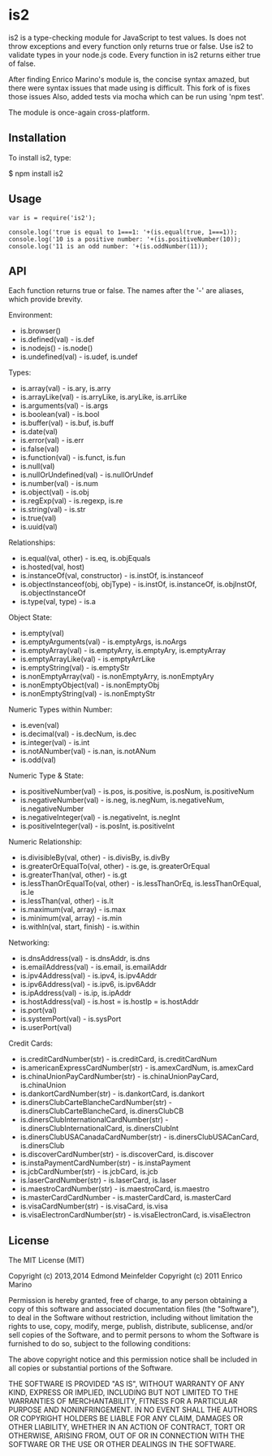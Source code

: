 is2
===
is2 is a type-checking module for JavaScript to test values. Is does not throw
exceptions and every function only returns true or false. Use is2 to validate
types in your node.js code. Every function in is2 returns either true of false.

After finding Enrico Marino's module is, the concise syntax amazed, but there
were syntax issues that made using is difficult. This fork of is fixes those
issues Also, added tests via mocha which can be run using 'npm test'.

The module is once-again cross-platform.

## Installation
To install is2, type:

  $ npm install is2

## Usage

    var is = require('is2');

    console.log('true is equal to 1===1: '+(is.equal(true, 1===1));
    console.log('10 is a positive number: '+(is.positiveNumber(10));
    console.log('11 is an odd number: '+(is.oddNumber(11));

## API

Each function returns true or false. The names after the '-' are aliases, which
provide brevity.

Environment:

* is.browser()
* is.defined(val) - is.def
* is.nodejs() - is.node()
* is.undefined(val) - is.udef, is.undef

Types:

* is.array(val) - is.ary, is.arry
* is.arrayLike(val) - is.arryLike, is.aryLike, is.arrLike
* is.arguments(val) - is.args
* is.boolean(val) - is.bool
* is.buffer(val) - is.buf, is.buff
* is.date(val)
* is.error(val) - is.err
* is.false(val)
* is.function(val) - is.funct, is.fun
* is.null(val)
* is.nullOrUndefined(val) - is.nullOrUndef
* is.number(val) - is.num
* is.object(val) - is.obj
* is.regExp(val) - is.regexp, is.re
* is.string(val) - is.str
* is.true(val)
* is.uuid(val)

Relationships:

* is.equal(val, other) - is.eq, is.objEquals
* is.hosted(val, host)
* is.instanceOf(val, constructor) - is.instOf, is.instanceof
* is.objectInstanceof(obj, objType) - is.instOf, is.instanceOf, is.objInstOf, is.objectInstanceOf
* is.type(val, type) - is.a

Object State:

* is.empty(val)
* is.emptyArguments(val) - is.emptyArgs, is.noArgs
* is.emptyArray(val) - is.emptyArry, is.emptyAry, is.emptyArray
* is.emptyArrayLike(val) - is.emptyArrLike
* is.emptyString(val) - is.emptyStr
* is.nonEmptyArray(val) - is.nonEmptyArry, is.nonEmptyAry
* is.nonEmptyObject(val) - is.nonEmptyObj
* is.nonEmptyString(val) - is.nonEmptyStr

Numeric Types within Number:

* is.even(val)
* is.decimal(val) - is.decNum, is.dec
* is.integer(val) - is.int
* is.notANumber(val) - is.nan, is.notANum
* is.odd(val)

Numeric Type & State:

* is.positiveNumber(val) - is.pos, is.positive, is.posNum, is.positiveNum
* is.negativeNumber(val) - is.neg,  is.negNum,  is.negativeNum,  is.negativeNumber
* is.negativeInteger(val) - is.negativeInt, is.negInt
* is.positiveInteger(val) - is.posInt, is.positiveInt

Numeric Relationship:

* is.divisibleBy(val, other) - is.divisBy, is.divBy
* is.greaterOrEqualTo(val, other) - is.ge, is.greaterOrEqual
* is.greaterThan(val, other) - is.gt
* is.lessThanOrEqualTo(val, other) - is.lessThanOrEq, is.lessThanOrEqual, is.le
* is.lessThan(val, other) - is.lt
* is.maximum(val, array) - is.max
* is.minimum(val, array) - is.min
* is.withIn(val, start, finish) - is.within

Networking:

* is.dnsAddress(val) - is.dnsAddr, is.dns
* is.emailAddress(val) - is.email, is.emailAddr
* is.ipv4Address(val) - is.ipv4, is.ipv4Addr
* is.ipv6Address(val) - is.ipv6, is.ipv6Addr
* is.ipAddress(val) - is.ip, is.ipAddr
* is.hostAddress(val) - is.host = is.hostIp = is.hostAddr
* is.port(val)
* is.systemPort(val) - is.sysPort
* is.userPort(val)

Credit Cards:

* is.creditCardNumber(str) - is.creditCard, is.creditCardNum
* is.americanExpressCardNumber(str) - is.amexCardNum, is.amexCard
* is.chinaUnionPayCardNumber(str) - is.chinaUnionPayCard, is.chinaUnion
* is.dankortCardNumber(str) - is.dankortCard, is.dankort
* is.dinersClubCarteBlancheCardNumber(str) - is.dinersClubCarteBlancheCard,
  is.dinersClubCB
* is.dinersClubInternationalCardNumber(str) - is.dinersClubInternationalCard,
  is.dinersClubInt
* is.dinersClubUSACanadaCardNumber(str) - is.dinersClubUSACanCard, is.dinersClub
* is.discoverCardNumber(str) - is.discoverCard, is.discover
* is.instaPaymentCardNumber(str) - is.instaPayment
* is.jcbCardNumber(str) - is.jcbCard, is.jcb
* is.laserCardNumber(str) - is.laserCard, is.laser
* is.maestroCardNumber(str) - is.maestroCard, is.maestro
* is.masterCardCardNumber - is.masterCardCard, is.masterCard
* is.visaCardNumber(str) - is.visaCard, is.visa
* is.visaElectronCardNumber(str) - is.visaElectronCard, is.visaElectron


## License
The MIT License (MIT)

Copyright (c) 2013,2014 Edmond Meinfelder
Copyright (c) 2011 Enrico Marino

Permission is hereby granted, free of charge, to any person obtaining a copy of
this software and associated documentation files (the "Software"), to deal in
the Software without restriction, including without limitation the rights to
use, copy, modify, merge, publish, distribute, sublicense, and/or sell copies of
the Software, and to permit persons to whom the Software is furnished to do so,
subject to the following conditions:

The above copyright notice and this permission notice shall be included in all
copies or substantial portions of the Software.

THE SOFTWARE IS PROVIDED "AS IS", WITHOUT WARRANTY OF ANY KIND, EXPRESS OR
IMPLIED, INCLUDING BUT NOT LIMITED TO THE WARRANTIES OF MERCHANTABILITY, FITNESS
FOR A PARTICULAR PURPOSE AND NONINFRINGEMENT. IN NO EVENT SHALL THE AUTHORS OR
COPYRIGHT HOLDERS BE LIABLE FOR ANY CLAIM, DAMAGES OR OTHER LIABILITY, WHETHER
IN AN ACTION OF CONTRACT, TORT OR OTHERWISE, ARISING FROM, OUT OF OR IN
CONNECTION WITH THE SOFTWARE OR THE USE OR OTHER DEALINGS IN THE SOFTWARE.

